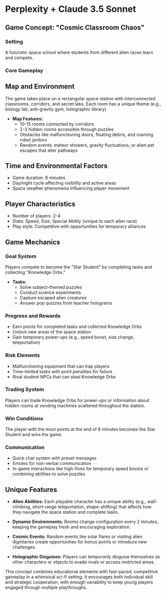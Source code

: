 # Perplexity + Claude 3.5 Sonnet

## Game Concept: "Cosmic Classroom Chaos"

### Setting

A futuristic space school where students from different alien races learn and compete.

### Core Gameplay

## Map and Environment

The game takes place on a rectangular space station with interconnected classrooms, corridors, and secret labs. Each room has a unique theme (e.g., biology lab, anti-gravity gym, holographic library).

- **Map Features:**
  - 10-15 rooms connected by corridors
  - 2-3 hidden rooms accessible through puzzles
  - Obstacles like malfunctioning doors, floating debris, and roaming robot janitors
  - Random events: meteor showers, gravity fluctuations, or alien pet escapes that alter pathways

## Time and Environmental Factors

- Game duration: 8 minutes
- Day/night cycle affecting visibility and active areas
- Space weather phenomena influencing player movement

## Player Characteristics

- Number of players: 2-4
- Stats: Speed, Size, Special Ability (unique to each alien race)
- Play style: Competitive with opportunities for temporary alliances

## Game Mechanics

### Goal System

Players compete to become the "Star Student" by completing tasks and collecting "Knowledge Orbs."

- **Tasks:**
  - Solve subject-themed puzzles
  - Conduct science experiments
  - Capture escaped alien creatures
  - Answer pop quizzes from teacher holograms

### Progress and Rewards

- Earn points for completed tasks and collected Knowledge Orbs
- Unlock new areas of the space station
- Gain temporary power-ups (e.g., speed boost, size change, teleportation)

### Risk Elements

- Malfunctioning equipment that can trap players
- Time-limited tasks with point penalties for failure
- Rival student NPCs that can steal Knowledge Orbs

### Trading System

Players can trade Knowledge Orbs for power-ups or information about hidden rooms at vending machines scattered throughout the station.

### Win Conditions

The player with the most points at the end of 8 minutes becomes the Star Student and wins the game.

### Communication

- Quick chat system with preset messages
- Emotes for non-verbal communication
- In-game interactions like high-fives for temporary speed boosts or combining abilities to solve puzzles

## Unique Features

- **Alien Abilities:** Each playable character has a unique ability (e.g., wall-climbing, short-range teleportation, shape-shifting) that affects how they navigate the space station and complete tasks.

- **Dynamic Environments:** Rooms change configuration every 2 minutes, keeping the gameplay fresh and encouraging exploration.

- **Cosmic Events:** Random events like solar flares or visiting alien dignitaries create opportunities for bonus points or introduce new challenges.

- **Holographic Disguises:** Players can temporarily disguise themselves as other characters or objects to evade rivals or access restricted areas.

This concept combines educational elements with fast-paced, competitive gameplay in a whimsical sci-fi setting. It encourages both individual skill and strategic cooperation, with enough variability to keep young players engaged through multiple playthroughs.